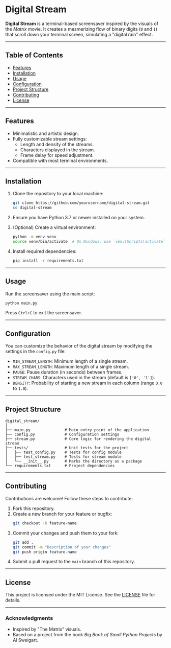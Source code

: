 # Digital Stream

**Digital Stream** is a terminal-based screensaver inspired by the visuals of the _Matrix_ movie. It creates a mesmerizing flow of binary digits (`0` and `1`) that scroll down your terminal screen, simulating a "digital rain" effect.

---

## Table of Contents
- [Features](#features)
- [Installation](#installation)
- [Usage](#usage)
- [Configuration](#configuration)
- [Project Structure](#project-structure)
- [Contributing](#contributing)
- [License](#license)

---

## Features

- Minimalistic and artistic design.
- Fully customizable stream settings:
  - Length and density of the streams.
  - Characters displayed in the stream.
  - Frame delay for speed adjustment.
- Compatible with most terminal environments.

---

## Installation

1. Clone the repository to your local machine:
   ```bash
   git clone https://github.com/yourusername/digital-stream.git
   cd digital-stream
   ```

2. Ensure you have Python 3.7 or newer installed on your system.

3. (Optional) Create a virtual environment:
   ```bash
   python -m venv venv
   source venv/bin/activate  # On Windows, use `venv\Scripts\activate`
   ```

4. Install required dependencies:
   ```bash
   pip install -r requirements.txt
   ```

---

## Usage

Run the screensaver using the main script:
```bash
python main.py
```

Press `Ctrl+C` to exit the screensaver.

---

## Configuration

You can customize the behavior of the digital stream by modifying the settings in the `config.py` file:

- `MIN_STREAM_LENGTH`: Minimum length of a single stream.
- `MAX_STREAM_LENGTH`: Maximum length of a single stream.
- `PAUSE`: Pause duration (in seconds) between frames.
- `STREAM_CHARS`: Characters used in the stream (default is `['0', '1']`).
- `DENSITY`: Probability of starting a new stream in each column (range `0.0` to `1.0`).

---

## Project Structure

```
digital_stream/
│
├── main.py               # Main entry point of the application
├── config.py             # Configuration settings
├── stream.py             # Core logic for rendering the digital stream
├── tests/                # Unit tests for the project
│   ├── test_config.py    # Tests for config module
│   ├── test_stream.py    # Tests for stream module
│   └── __init__.py       # Marks the directory as a package
└── requirements.txt      # Project dependencies
```

---

## Contributing

Contributions are welcome! Follow these steps to contribute:

1. Fork this repository.
2. Create a new branch for your feature or bugfix:
   ```bash
   git checkout -b feature-name
   ```
3. Commit your changes and push them to your fork:
   ```bash
   git add .
   git commit -m "Description of your changes"
   git push origin feature-name
   ```
4. Submit a pull request to the `main` branch of this repository.

---

## License

This project is licensed under the MIT License. See the [LICENSE](LICENSE) file for details.

---

### Acknowledgments

- Inspired by "The Matrix" visuals.
- Based on a project from the book _Big Book of Small Python Projects_ by Al Sweigart.
